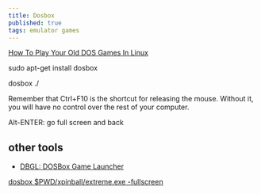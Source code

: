```yaml
---
title: Dosbox
published: true
tags: emulator games
---
```

[How To Play Your Old DOS Games In Linux](https://www.maketecheasier.com/play-old-dos-games-in-linux/)

sudo apt-get install dosbox

dosbox ./

Remember that Ctrl+F10 is the shortcut for releasing the mouse. Without it, you will have no control over the rest of your computer.

Alt-ENTER: go full screen and back

## other tools

- [DBGL: DOSBox Game Launcher](http://members.quicknet.nl/blankendaalr/dbgl/)

[dosbox $PWD/xpinball/extreme.exe -fullscreen](https://www.dosbox.com/wiki/Usage)
